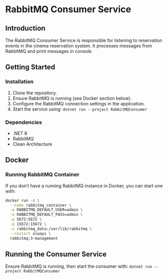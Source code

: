 # RabbitMQ Consumer Service

## Introduction
The RabbitMQ Consumer Service is responsible for listening to reservation events in the cinema reservation system. It processes messages from RabbitMQ and print messages in console.

## Getting Started
### Installation
1. Clone the repository.
2. Ensure RabbitMQ is running (see Docker section below).
3. Configure the RabbitMQ connection settings in the application.
4. Start the service using:
   ```dotnet run --project RabbitMQConsumer```

### Dependencies
- .NET 8
- RabbitMQ
- Clean Architecture

## Docker
### Running RabbitMQ Container
If you don’t have a running RabbitMQ instance in Docker, you can start one with:
```sh
docker run -d \
  --name rabbitmq_container \
  -e RABBITMQ_DEFAULT_USER=admin \
  -e RABBITMQ_DEFAULT_PASS=admin \
  -p 5672:5672 \
  -p 15672:15672 \
  -v rabbitmq_data:/var/lib/rabbitmq \
  --restart always \
  rabbitmq:3-management
```

## Running the Consumer Service
Ensure RabbitMQ is running, then start the consumer with:
```dotnet run --project RabbitMQConsumer```



